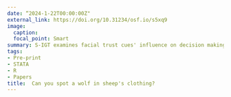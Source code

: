 ```yaml
---
date: “2024-1-22T00:00:00Z"
external_link: https://doi.org/10.31234/osf.io/s5xq9
image:
  caption:
  focal_point: Smart
summary: S-IGT examines facial trust cues' influence on decision making and learning.
tags:
- Pre-print
- STATA
- R
- Papers
title:  Can you spot a wolf in sheep's clothing?
---
```

